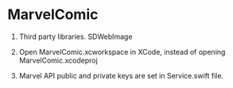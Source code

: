 # MarvelComic
1. Third party libraries.
    SDWebImage
    
2. Open MarvelComic.xcworkspace in XCode, instead of opening MarvelComic.xcodeproj

3. Marvel API public and private keys are set in Service.swift file.

